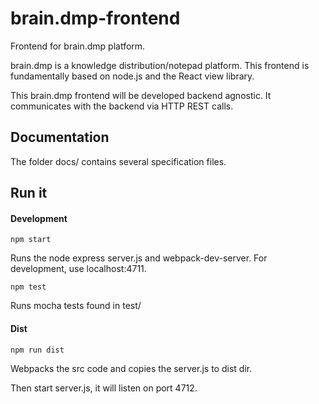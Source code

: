 # brain.dmp-frontend
Frontend for brain.dmp platform.

brain.dmp is a knowledge distribution/notepad platform. This frontend 
is fundamentally based on node.js and the React view library.

This brain.dmp frontend will be developed backend agnostic. It 
communicates with the backend via HTTP REST calls. 

## Documentation

The folder docs/ contains several specification files.


## Run it

#### Development

```
npm start
```
Runs the node express server.js and webpack-dev-server. For development, use localhost:4711.

```
npm test
```
Runs mocha tests found in test/

#### Dist

```
npm run dist
```
Webpacks the src code and copies the server.js to dist dir.

Then start server.js, it will listen on port 4712.